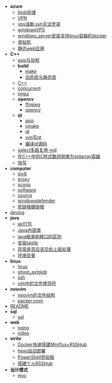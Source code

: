 - **azure**
    - [blob存储](.\azure\blob存储.md)
    - [VPN](.\azure\VPN.md)
    - [vps误删.ssh无法登录](.\azure\vps误删.ssh无法登录.md)
    - [windowsVPS](.\azure\windowsVPS.md)
    - [windows_server安装支持linux容器的docker](.\azure\windows_server安装支持linux容器的docker.md)
    - [虚拟机](.\azure\虚拟机.md)
    - [静态web应用](.\azure\静态web应用.md)
- **C++**
    - [asio与协程](.\C++\asio与协程.md)
    - **build**
        - [make](.\C++\build\make.md)
        - [动态库与静态库](.\C++\build\动态库与静态库.md)
    - [C++](.\C++\C++.md)
    - [concurrent](.\C++\concurrent.md)
    - [imgui](.\C++\imgui.md)
    - **opencv**
        - [ffmpeg](.\C++\opencv\ffmpeg.md)
        - [opencv](.\C++\opencv\opencv.md)
    - **qt**
        - [asio](.\C++\qt\asio.md)
        - [cmake](.\C++\qt\cmake.md)
        - [qt](.\C++\qt\qt.md)
        - [vim写qt](.\C++\qt\vim写qt.md)
        - [编译qt源码](.\C++\qt\编译qt源码.md)
    - [select多路复用-md](.\C++\select多路复用-md.md)
    - [在C++中将C样式数组转换为stdarray容器](.\C++\在C++中将C样式数组转换为stdarray容器.md)
    - [快写](.\C++\快写.md)
- **computer**
    - [ipv6](.\computer\ipv6.md)
    - [proxy](.\computer\proxy.md)
    - [scoop](.\computer\scoop.md)
    - [software](.\computer\software.md)
    - [source](.\computer\source.md)
    - [windowsdefender](.\computer\windowsdefender.md)
    - [软链接硬链接](.\computer\软链接硬链接.md)
- [devlog](.\devlog.md)
- **java**
    - [jar打包](.\java\jar打包.md)
    - [Java内部类](.\java\Java内部类.md)
    - [java继承和接口的区别](.\java\java继承和接口的区别.md)
    - [安装taglib](.\java\安装taglib.md)
    - [异常是否应该交给上层处理](.\java\异常是否应该交给上层处理.md)
    - [环境变量](.\java\环境变量.md)
- **linux**
    - [linux](.\linux\linux.md)
    - [shopt_extglob](.\linux\shopt_extglob.md)
    - [ssh](.\linux\ssh.md)
    - [vim中的文件修饰符](.\linux\vim中的文件修饰符.md)
- **neovim**
    - [neovim的文件结构](.\neovim\neovim的文件结构.md)
    - [packer.nvim](.\neovim\packer.nvim.md)
- [README](.\README.md)
- **sql**
    - [sql](.\sql\sql.md)
- **web**
    - [nginx](.\web\nginx.md)
    - [video](.\web\video.md)
- **write**
    - [Docker快速搭建Miniflux+RSSHub](.\write\Docker快速搭建Miniflux+RSSHub.md)
    - [hexo自动部署](.\write\hexo自动部署.md)
    - [PowerShell剪贴板](.\write\PowerShell剪贴板.md)
    - [搭建个人RSSHub](.\write\搭建个人RSSHub.md)
- **设计模式**
    - [mvc](.\设计模式\mvc.md)
